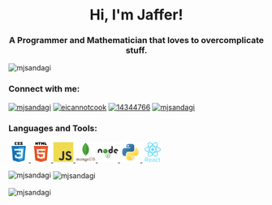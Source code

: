 <h1 align="center">Hi, I'm Jaffer!</h1>
<h3 align="center">A Programmer and Mathematician that loves to overcomplicate stuff.</h3>

<p align="left"> <img src="https://komarev.com/ghpvc/?username=mjsandagi&label=Profile%20views&color=0e75b6&style=flat" alt="mjsandagi" /> </p>

<h3 align="left">Connect with me:</h3>
<p align="left">
 <a href="https://www.codewars.com/users/mjsandagi" target="blank"><img align="center" src="https://www.codewars.com/packs/assets/logo.f607a0fb.svg" alt="mjsandagi" height="40" width="40" /></a>
 <a href="https://codeforces.com/profile/eicannotcook" target="blank"><img align="center" src="https://raw.githubusercontent.com/rahuldkjain/github-profile-readme-generator/master/src/images/icons/Social/codeforces.svg" alt="eicannotcook" height="40" width="40" /></a>
<a href="https://stackoverflow.com/users/14344766" target="blank"><img align="center" src="https://raw.githubusercontent.com/rahuldkjain/github-profile-readme-generator/master/src/images/icons/Social/stack-overflow.svg" alt="14344766" height="40" width="40" /></a>
<a href="https://www.hackerrank.com/mjsandagi" target="blank"><img align="center" src="https://raw.githubusercontent.com/rahuldkjain/github-profile-readme-generator/master/src/images/icons/Social/hackerrank.svg" alt="mjsandagi" height="40" width="40" /></a>
</p>
<h3 align="left">Languages and Tools:</h3>
<p align="left"></a> <a href="https://www.w3schools.com/css/" target="_blank" rel="noreferrer"> <img src="https://raw.githubusercontent.com/devicons/devicon/master/icons/css3/css3-original-wordmark.svg" alt="css3" width="40" height="40"/> </a> <a href="https://www.w3.org/html/" target="_blank" rel="noreferrer"> <img src="https://raw.githubusercontent.com/devicons/devicon/master/icons/html5/html5-original-wordmark.svg" alt="html5" width="40" height="40"/> </a> <a href="https://developer.mozilla.org/en-US/docs/Web/JavaScript" target="_blank" rel="noreferrer"> <img src="https://raw.githubusercontent.com/devicons/devicon/master/icons/javascript/javascript-original.svg" alt="javascript" width="40" height="40"/> </a> <a href="https://www.mongodb.com/" target="_blank" rel="noreferrer"> <img src="https://raw.githubusercontent.com/devicons/devicon/master/icons/mongodb/mongodb-original-wordmark.svg" alt="mongodb" width="40" height="40"/> </a> <a href="https://nodejs.org" target="_blank" rel="noreferrer"> <img src="https://raw.githubusercontent.com/devicons/devicon/master/icons/nodejs/nodejs-original-wordmark.svg" alt="nodejs" width="40" height="40"/> </a> <a href="https://www.python.org" target="_blank" rel="noreferrer"> <img src="https://raw.githubusercontent.com/devicons/devicon/master/icons/python/python-original.svg" alt="python" width="40" height="40"/> </a> <a href="https://reactjs.org/" target="_blank" rel="noreferrer"> <img src="https://raw.githubusercontent.com/devicons/devicon/master/icons/react/react-original-wordmark.svg" alt="react" width="40" height="40"/> </a></p>

<p><img align="left" src="https://github-readme-stats.vercel.app/api/top-langs?username=mjsandagi&show_icons=true&locale=en&layout=compact" alt="mjsandagi" /></p>

<p>&nbsp;<img align="center" src="https://github-readme-stats.vercel.app/api?username=mjsandagi&show_icons=true&theme=tokyonight&locale=en" alt="mjsandagi" /></p>

<p><img align="center" src="https://github-readme-streak-stats.herokuapp.com/?user=mjsandagi&theme=dark" alt="mjsandagi" /></p>
